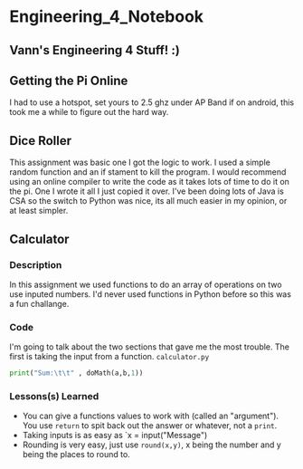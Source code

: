 # Engineering_4_Notebook
## Vann's Engineering 4 Stuff! :)
## Getting the Pi Online
I had to use a hotspot, set yours to 2.5 ghz under AP Band if on android, this took me a while to figure out the hard way.
## Dice Roller
This assignment was basic one I got the logic to work. I used a simple random function and an if stament to kill the program. I would recommend using an online compiler to write the code as it takes lots of time to do it on the pi. One I wrote it all I just copied it over. I've been doing lots of Java is CSA so the switch to Python was nice, its all much easier in my opinion, or at least simpler. 
## Calculator
### Description
In this assignment we used functions to do an array of operations on two use inputed numbers. I'd never used functions in Python before so this was a fun challange. 
### Code
I'm going to talk about the two sections that gave me the most trouble. The first is taking the input from a function. 
`calculator.py`
```python 
print("Sum:\t\t" , doMath(a,b,1))
```

### Lessons(s) Learned

- You can give a functions values to work with (called an "argument"). You use `return` to spit back out the answer or whatever, not a `print`.
- Taking inputs is as easy as `x = input("Message")
- Rounding is very easy, just use `round(x,y)`, x being the number and y being the places to round to. 
